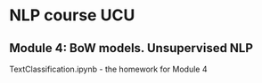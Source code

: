 # NLP course UCU
## Module 4: BoW models. Unsupervised NLP

TextClassification.ipynb - the homework for Module 4
